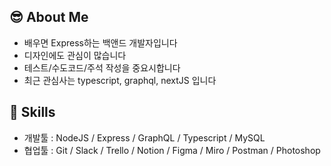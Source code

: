 
## :sunglasses: About Me
- 배우면 Express하는 백앤드 개발자입니다
- 디자인에도 관심이 많습니다
- 테스트/수도코드/주석 작성을 중요시합니다
- 최근 관심사는 typescript, graphql, nextJS 입니다

## :wrench: Skills
- 개발툴 : NodeJS / Express / GraphQL / Typescript / MySQL
- 협업툴 : Git / Slack / Trello / Notion / Figma / Miro / Postman / Photoshop
